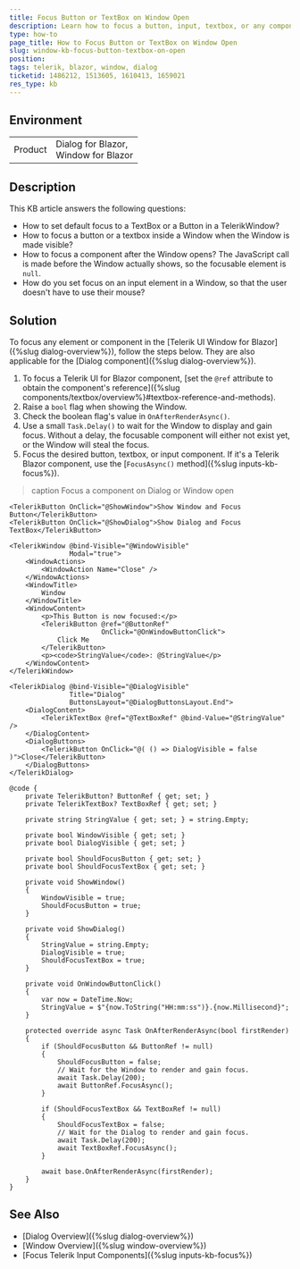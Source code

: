 ```yaml
---
title: Focus Button or TextBox on Window Open
description: Learn how to focus a button, input, textbox, or any component when the Telerik Window for Blazor opens.
type: how-to
page_title: How to Focus Button or TextBox on Window Open
slug: window-kb-focus-button-textbox-on-open
position: 
tags: telerik, blazor, window, dialog
ticketid: 1486212, 1513605, 1610413, 1659021
res_type: kb
---
```


## Environment

<table>
    <tbody>
        <tr>
            <td>Product</td>
            <td>Dialog for Blazor, <br /> Window for Blazor</td>
        </tr>
    </tbody>
</table>


## Description

This KB article answers the following questions:

* How to set default focus to a TextBox or a Button in a TelerikWindow?
* How to focus a button or a textbox inside a Window when the Window is made visible?
* How to focus a component after the Window opens? The JavaScript call is made before the Window actually shows, so the focusable element is `null`.
* How do you set focus on an input element in a Window, so that the user doesn't have to use their mouse?


## Solution

To focus any element or component in the [Telerik UI Window for Blazor]({%slug dialog-overview%}), follow the steps below. They are also applicable for the [Dialog component]({%slug dialog-overview%}).

1. To focus a Telerik UI for Blazor component, [set the `@ref` attribute to obtain the component's reference]({%slug components/textbox/overview%}#textbox-reference-and-methods).
1. Raise a `bool` flag when showing the Window.
1. Check the boolean flag's value in `OnAfterRenderAsync()`.
1. Use a small `Task.Delay()` to wait for the Window to display and gain focus. Without a delay, the focusable component will either not exist yet, or the Window will steal the focus.
1. Focus the desired button, textbox, or input component. If it's a Telerik Blazor component, use the [`FocusAsync()` method]({%slug inputs-kb-focus%}).

>caption Focus a component on Dialog or Window open

````CSHTML
<TelerikButton OnClick="@ShowWindow">Show Window and Focus Button</TelerikButton>
<TelerikButton OnClick="@ShowDialog">Show Dialog and Focus TextBox</TelerikButton>

<TelerikWindow @bind-Visible="@WindowVisible"
               Modal="true">
    <WindowActions>
        <WindowAction Name="Close" />
    </WindowActions>
    <WindowTitle>
        Window
    </WindowTitle>
    <WindowContent>
        <p>This Button is now focused:</p>
        <TelerikButton @ref="@ButtonRef"
                       OnClick="@OnWindowButtonClick">
            Click Me
        </TelerikButton>
        <p><code>StringValue</code>: @StringValue</p>
    </WindowContent>
</TelerikWindow>

<TelerikDialog @bind-Visible="@DialogVisible"
               Title="Dialog"
               ButtonsLayout="@DialogButtonsLayout.End">
    <DialogContent>
        <TelerikTextBox @ref="@TextBoxRef" @bind-Value="@StringValue" />
    </DialogContent>
    <DialogButtons>
        <TelerikButton OnClick="@( () => DialogVisible = false )">Close</TelerikButton>
    </DialogButtons>
</TelerikDialog>

@code {
    private TelerikButton? ButtonRef { get; set; }
    private TelerikTextBox? TextBoxRef { get; set; }

    private string StringValue { get; set; } = string.Empty;

    private bool WindowVisible { get; set; }
    private bool DialogVisible { get; set; }

    private bool ShouldFocusButton { get; set; }
    private bool ShouldFocusTextBox { get; set; }

    private void ShowWindow()
    {
        WindowVisible = true;
        ShouldFocusButton = true;
    }

    private void ShowDialog()
    {
        StringValue = string.Empty;
        DialogVisible = true;
        ShouldFocusTextBox = true;
    }

    private void OnWindowButtonClick()
    {
        var now = DateTime.Now;
        StringValue = $"{now.ToString("HH:mm:ss")}.{now.Millisecond}";
    }

    protected override async Task OnAfterRenderAsync(bool firstRender)
    {
        if (ShouldFocusButton && ButtonRef != null)
        {
            ShouldFocusButton = false;
            // Wait for the Window to render and gain focus.
            await Task.Delay(200);
            await ButtonRef.FocusAsync();
        }

        if (ShouldFocusTextBox && TextBoxRef != null)
        {
            ShouldFocusTextBox = false;
            // Wait for the Dialog to render and gain focus.
            await Task.Delay(200);
            await TextBoxRef.FocusAsync();
        }

        await base.OnAfterRenderAsync(firstRender);
    }
}
````


## See Also

* [Dialog Overview]({%slug dialog-overview%})
* [Window Overview]({%slug window-overview%})
* [Focus Telerik Input Components]({%slug inputs-kb-focus%})
